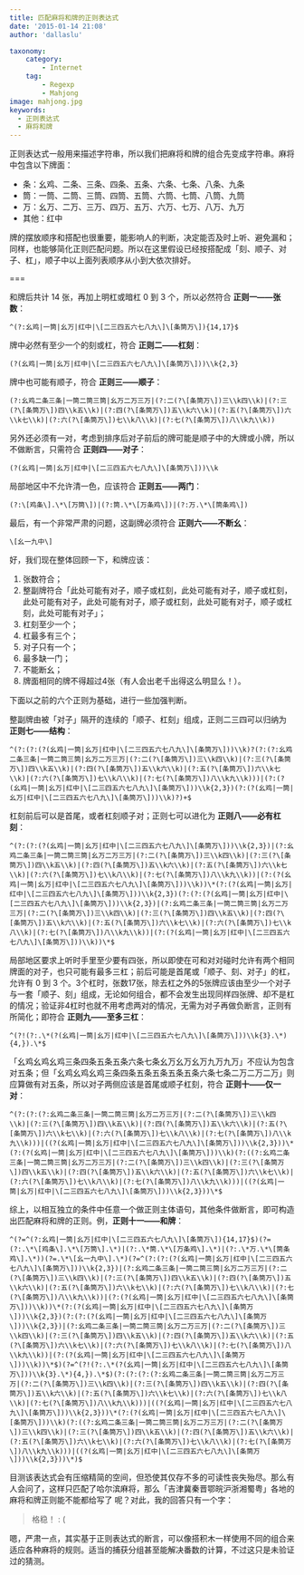 ```yaml
---
title: 匹配麻将和牌的正则表达式
date: '2015-01-14 21:08'
author: 'dallaslu'

taxonomy:
    category:
        - Internet
    tag:
        - Regexp
        - Mahjong
image: mahjong.jpg
keywords:
  - 正则表达式
  - 麻将和牌
---
```

正则表达式一般用来描述字符串，所以我们把麻将和牌的组合先变成字符串。麻将中包含以下牌面：

*   条：幺鸡、二条、三条、四条、五条、六条、七条、八条、九条
*   筒：一筒、二筒、三筒、四筒、五筒、六筒、七筒、八筒、九筒
*   万：幺万、二万、三万、四万、五万、六万、七万、八万、九万
*   其他：红中

牌的摆放顺序和搭配也很重要，能影响人的判断，决定能否及时上听、避免漏和；同样，也能够简化正则匹配问题。所以在这里假设已经按搭配成「刻、顺子、对子、杠」，顺子中以上面列表顺序从小到大依次排好。

===

和牌后共计 14 张，再加上明杠或暗杠 0 到 3 个，所以必然符合 __正则一——张数__：

```regexp
^(?:幺鸡|一筒|幺万|红中|\[二三四五六七八九\]\[条筒万\]){14,17}$
```

牌中必然有至少一个的刻或杠，符合 __正则二——杠刻__：

```regexp
(?(幺鸡|一筒|幺万|红中|\[二三四五六七八九\]\[条筒万\]))\\k{2,3}
```

牌中也可能有顺子，符合 __正则三——顺子__：

```regexp
(?:幺鸡二条三条|一筒二筒三筒|幺万二万三万|(?:二(?\[条筒万\])三\\k四\\k)|(?:三(?\[条筒万\])四\\k五\\k)|(?:四(?\[条筒万\])五\\k六\\k)|(?:五(?\[条筒万\])六\\k七\\k)|(?:六(?\[条筒万\])七\\k八\\k)|(?:七(?\[条筒万\])八\\k九\\k))
```

另外还必须有一对，考虑到排序后对子前后的牌可能是顺子中的大牌或小牌，所以不做断言，只需符合 __正则四——对子__：

```regexp
(?(幺鸡|一筒|幺万|红中|\[二三四五六七八九\]\[条筒万\]))\\k
```

局部地区中不允许清一色，应该符合 __正则五——两门__：

```regexp
(?:\[鸡条\].\*\[万筒\])|(?:筒.\*\[万条鸡\])|(?:万.\*\[筒条鸡\])
```

最后，有一个非常严肃的问题，这副牌必须符合 __正则六——不断幺__：

```regexp
\[幺一九中\]
```

好，我们现在整体回顾一下，和牌应该：

1.   张数符合；
2.   整副牌符合「此处可能有对子，顺子或杠刻，此处可能有对子，顺子或杠刻，此处可能有对子，此处可能有对子，顺子或杠刻，此处可能有对子，顺子或杠刻，此处可能有对子」；
3.   杠刻至少一个；
4.   杠最多有三个；
5.   对子只有一个；
6.   最多缺一门；
7.   不能断幺；
8.   牌面相同的牌不得超过4张（有人会出老千出得这么明显么！）。

下面以之前的六个正则为基础，进行一些加强判断。

整副牌由被「对子」隔开的连续的「顺子、杠刻」组成，正则二三四可以归纳为 __正则七——结构__：

```regexp
^(?:(?:(?(幺鸡|一筒|幺万|红中|\[二三四五六七八九\]\[条筒万\]))\\k)?(?:(?:幺鸡二条三条|一筒二筒三筒|幺万二万三万|(?:二(?\[条筒万\])三\\k四\\k)|(?:三(?\[条筒万\])四\\k五\\k)|(?:四(?\[条筒万\])五\\k六\\k)|(?:五(?\[条筒万\])六\\k七\\k)|(?:六(?\[条筒万\])七\\k八\\k)|(?:七(?\[条筒万\])八\\k九\\k)))|(?:(?(幺鸡|一筒|幺万|红中|\[二三四五六七八九\]\[条筒万\]))\\k{2,3})(?:(?(幺鸡|一筒|幺万|红中|\[二三四五六七八九\]\[条筒万\]))\\k)?)+$
```

杠刻前后可以是首尾，或者杠刻顺子对；正则七可以进化为 __正则八——必有杠刻__：

```regexp
^(?:(?:(?(幺鸡|一筒|幺万|红中|\[二三四五六七八九\]\[条筒万\]))\\k{2,3})|(?:幺鸡二条三条|一筒二筒三筒|幺万二万三万|(?:二(?\[条筒万\])三\\k四\\k)|(?:三(?\[条筒万\])四\\k五\\k)|(?:四(?\[条筒万\])五\\k六\\k)|(?:五(?\[条筒万\])六\\k七\\k)|(?:六(?\[条筒万\])七\\k八\\k)|(?:七(?\[条筒万\])八\\k九\\k))|(?:(?(幺鸡|一筒|幺万|红中|\[二三四五六七八九\]\[条筒万\]))\\k))\*(?:(?(幺鸡|一筒|幺万|红中|\[二三四五六七八九\]\[条筒万\]))\\k{2,3})(?:(?:(?(幺鸡|一筒|幺万|红中|\[二三四五六七八九\]\[条筒万\]))\\k{2,3})|(?:幺鸡二条三条|一筒二筒三筒|幺万二万三万|(?:二(?\[条筒万\])三\\k四\\k)|(?:三(?\[条筒万\])四\\k五\\k)|(?:四(?\[条筒万\])五\\k六\\k)|(?:五(?\[条筒万\])六\\k七\\k)|(?:六(?\[条筒万\])七\\k八\\k)|(?:七(?\[条筒万\])八\\k九\\k))|(?:(?(幺鸡|一筒|幺万|红中|\[二三四五六七八九\]\[条筒万\]))\\k))\*$
```

局部地区要求上听时手里至少要有四张，所以即使在可和对对碰时允许有两个相同牌面的对子，也只可能有最多三杠；前后可能是首尾或「顺子、刻、对子」的杠，允许有 0 到 3 个。3个杠时，张数17张，除去杠之外的5张牌应该由至少一个对子与一套「顺子、刻」组成，无论如何组合，都不会发生出现同样四张牌、却不是杠的情况；验证非4杠时也就不用考虑两对的情况，无需为对子再做负断言，正则有所简化；即符合 __正则九——至多三杠__：

```regexp
^(?!(?:.\*(?(幺鸡|一筒|幺万|红中|\[二三四五六七八九\]\[条筒万\]))\\k{3}.\*){4,}).\*$
```

「幺鸡幺鸡幺鸡三条四条五条五条六条七条幺万幺万幺万九万九万」不应认为包含对五条；但「幺鸡幺鸡幺鸡三条四条五条五条五条五条六条七条二万二万二万」则应算做有对五条，所以对子两侧应该是首尾或顺子杠刻，符合 __正则十——仅一对__：

```regexp
^(?:(?:(?:幺鸡二条三条|一筒二筒三筒|幺万二万三万|(?:二(?\[条筒万\])三\\k四\\k)|(?:三(?\[条筒万\])四\\k五\\k)|(?:四(?\[条筒万\])五\\k六\\k)|(?:五(?\[条筒万\])六\\k七\\k)|(?:六(?\[条筒万\])七\\k八\\k)|(?:七(?\[条筒万\])八\\k九\\k)))|((?(幺鸡|一筒|幺万|红中|\[二三四五六七八九\]\[条筒万\]))\\k{2,3}))\*(?:(?(幺鸡|一筒|幺万|红中|\[二三四五六七八九\]\[条筒万\]))\\k)(?:((?:幺鸡二条三条|一筒二筒三筒|幺万二万三万|(?:二(?\[条筒万\])三\\k四\\k)|(?:三(?\[条筒万\])四\\k五\\k)|(?:四(?\[条筒万\])五\\k六\\k)|(?:五(?\[条筒万\])六\\k七\\k)|(?:六(?\[条筒万\])七\\k八\\k)|(?:七(?\[条筒万\])八\\k九\\k)))|((?(幺鸡|一筒|幺万|红中|\[二三四五六七八九\]\[条筒万\]))\\k{2,3}))\*$
```

综上，以相互独立的条件中任意一个做正则主体语句，其他条件做断言，即可构造出匹配麻将和牌的正则。例，__正则十一——和牌__：

```regexp
^(?=^(?:幺鸡|一筒|幺万|红中|\[二三四五六七八九\]\[条筒万\]){14,17}$)(?=(?:.\*\[鸡条\].\*\[万筒\].\*)|(?:.\*筒.\*\[万条鸡\].\*)|(?:.\*万.\*\[筒条鸡\].\*))(?=.\*\[幺一九中\].\*)(?=^(?:(?:(?(幺鸡|一筒|幺万|红中|\[二三四五六七八九\]\[条筒万\]))\\k{2,3})|(?:幺鸡二条三条|一筒二筒三筒|幺万二万三万|(?:二(?\[条筒万\])三\\k四\\k)|(?:三(?\[条筒万\])四\\k五\\k)|(?:四(?\[条筒万\])五\\k六\\k)|(?:五(?\[条筒万\])六\\k七\\k)|(?:六(?\[条筒万\])七\\k八\\k)|(?:七(?\[条筒万\])八\\k九\\k))|(?:(?(幺鸡|一筒|幺万|红中|\[二三四五六七八九\]\[条筒万\]))\\k))\*(?:(?(幺鸡|一筒|幺万|红中|\[二三四五六七八九\]\[条筒万\]))\\k{2,3})(?:(?:(?(幺鸡|一筒|幺万|红中|\[二三四五六七八九\]\[条筒万\]))\\k{2,3})|(?:幺鸡二条三条|一筒二筒三筒|幺万二万三万|(?:二(?\[条筒万\])三\\k四\\k)|(?:三(?\[条筒万\])四\\k五\\k)|(?:四(?\[条筒万\])五\\k六\\k)|(?:五(?\[条筒万\])六\\k七\\k)|(?:六(?\[条筒万\])七\\k八\\k)|(?:七(?\[条筒万\])八\\k九\\k))|(?:(?(幺鸡|一筒|幺万|红中|\[二三四五六七八九\]\[条筒万\]))\\k))\*$)(?=^(?!(?:.\*(?(幺鸡|一筒|幺万|红中|\[二三四五六七八九\]\[条筒万\]))\\k{3}.\*){4,}).\*$)(?:(?:(?:(?:幺鸡二条三条|一筒二筒三筒|幺万二万三万|(?:二(?\[条筒万\])三\\k四\\k)|(?:三(?\[条筒万\])四\\k五\\k)|(?:四(?\[条筒万\])五\\k六\\k)|(?:五(?\[条筒万\])六\\k七\\k)|(?:六(?\[条筒万\])七\\k八\\k)|(?:七(?\[条筒万\])八\\k九\\k)))|((?(幺鸡|一筒|幺万|红中|\[二三四五六七八九\]\[条筒万\]))\\k{2,3}))\*(?:(?(幺鸡|一筒|幺万|红中|\[二三四五六七八九\]\[条筒万\]))\\k)(?:((?:幺鸡二条三条|一筒二筒三筒|幺万二万三万|(?:二(?\[条筒万\])三\\k四\\k)|(?:三(?\[条筒万\])四\\k五\\k)|(?:四(?\[条筒万\])五\\k六\\k)|(?:五(?\[条筒万\])六\\k七\\k)|(?:六(?\[条筒万\])七\\k八\\k)|(?:七(?\[条筒万\])八\\k九\\k)))|((?(幺鸡|一筒|幺万|红中|\[二三四五六七八九\]\[条筒万\]))\\k{2,3}))\*)$
```

目测该表达式会有压缩精简的空间，但恐使其仅存不多的可读性丧失殆尽。那么有人会问了，这样只匹配了哈尔滨麻将，那么「吉津冀秦晋鄂皖沪浙湘蜀粤」各地的麻将和牌正则能不能都给写了
呢？对此，我的回答只有一个字：

>  格稳！ : (

嗯，严肃一点，其实基于正则表达式的断言，可以像搭积木一样使用不同的组合来适应各种麻将的规则。适当的捕获分组甚至能解决番数的计算，不过这只是未验证过的猜测。
